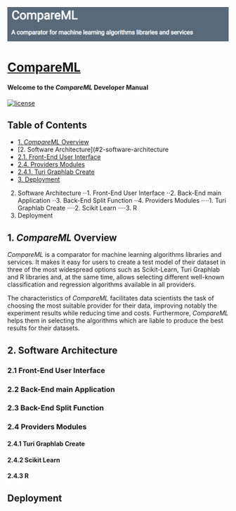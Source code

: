 

![Image of CompareML](https://raw.githubusercontent.com/i3uex/CompareML/master/public/img/CompareMLheader.png)

# [CompareML](http://167.172.177.191:8080/)

#### Welcome to the *CompareML* Developer Manual

[![license](https://img.shields.io/github/license/mashape/apistatus.svg?maxAge=2592000)](https://github.com/i3uex/CompareML/blob/master/LICENSE)

## Table of Contents
- [1. *CompareML* Overview](#1-compareml-overview)
- [2. Software Architecture](#2-software-architecture
 - [2.1. Front-End User Interface](#1-front-end-user-interface)
 - [2.4. Providers Modules](#4-providers-modules)
  - [2.4.1. Turi Graphlab Create](#1-turi-graphlab-create)
- [3. Deployment](#3-deployment)

2. Software Architecture
⋅⋅1. Front-End User Interface
⋅⋅2. Back-End main Application
⋅⋅3. Back-End Split Function
⋅⋅4. Providers Modules
⋅⋅⋅⋅1. Turi Graphlab Create
⋅⋅⋅⋅2. Scikit Learn
⋅⋅⋅⋅3. R
3. Deployment




## 1. *CompareML* Overview

*CompareML* is a comparator for machine learning algorithms libraries and services. It makes it easy for users to create a test model of their dataset in three of the most widespread options such as Scikit-Learn, Turi Graphlab and R libraries and, at the same time, allows selecting different well-known classification and regression algorithms available in all providers. 

The characteristics of *CompareML* facilitates data scientists the task of choosing the most suitable provider for their data, improving notably the experiment results while reducing time and costs. Furthermore, *CompareML* helps them in selecting the algorithms which are liable to produce the best results for their datasets.  

## 2. Software Architecture

### 2.1 Front-End User Interface

### 2.2 Back-End main Application

### 2.3 Back-End Split Function

### 2.4 Providers Modules

#### 2.4.1 Turi Graphlab Create

#### 2.4.2 Scikit Learn

#### 2.4.3 R



## Deployment




